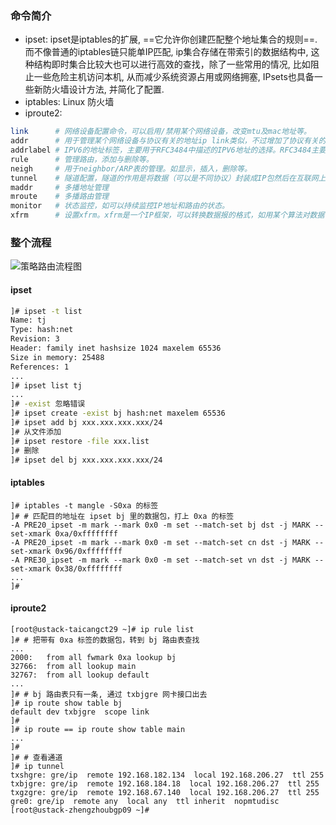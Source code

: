 ### 命令简介
- ipset: ipset是iptables的扩展, ==它允许你创建匹配整个地址集合的规则==. 而不像普通的iptables链只能单IP匹配, ip集合存储在带索引的数据结构中, 这种结构即时集合比较大也可以进行高效的查找，除了一些常用的情况, 比如阻止一些危险主机访问本机, 从而减少系统资源占用或网络拥塞, IPsets也具备一些新防火墙设计方法, 并简化了配置.
- iptables: Linux 防火墙
- iproute2: 

```bash
link      # 网络设备配置命令，可以启用/禁用某个网络设备，改变mtu及mac地址等。
addr      # 用于管理某个网络设备与协议有关的地址ip link类似，不过增加了协议有关的管理（比如增加ip地址）
addrlabel # IPV6的地址标签，主要用于RFC3484中描述的IPV6地址的选择。RFC3484主要介绍了两个算法，用于IPV6地址的选择策略。
rule      # 管理路由，添加与删除等。
neigh     # 用于neighbor/ARP表的管理。如显示，插入，删除等。
tunnel    # 隧道配置，隧道的作用是将数据（可以是不同协议）封装成IP包然后在互联网上将包发出。
maddr     # 多播地址管理
mroute    # 多播路由管理
monitor   # 状态监控，如可以持续监控IP地址和路由的状态。
xfrm      # 设置xfrm。xfrm是一个IP框架，可以转换数据报的格式，如用某个算法对数据包进行加密。
```

### 整个流程
![策略路由流程图](https://s2.ax1x.com/2019/09/03/nkWWRS.png)

#### ipset
```bash
]# ipset -t list
Name: tj
Type: hash:net
Revision: 3
Header: family inet hashsize 1024 maxelem 65536
Size in memory: 25488
References: 1
...
]# ipset list tj
...
]# -exist 忽略错误  
]# ipset create -exist bj hash:net maxelem 65536
]# ipset add bj xxx.xxx.xxx.xxx/24
]# 从文件添加
]# ipset restore -file xxx.list
]# 删除
]# ipset del bj xxx.xxx.xxx.xxx/24
```

#### iptables
```shell
]# iptables -t mangle -S0xa 的标签
]# # 匹配目的地址在 ipset bj 里的数据包，打上 0xa 的标签
-A PRE20_ipset -m mark --mark 0x0 -m set --match-set bj dst -j MARK --set-xmark 0xa/0xffffffff
-A PRE20_ipset -m mark --mark 0x0 -m set --match-set cn dst -j MARK --set-xmark 0x96/0xffffffff
-A PRE30_ipset -m mark --mark 0x0 -m set --match-set vn dst -j MARK --set-xmark 0x38/0xffffffff
...
]# 
```

#### iproute2
```shell
[root@ustack-taicangct29 ~]# ip rule list
]# # 把带有 0xa 标签的数据包，转到 bj 路由表查找
...
2000:   from all fwmark 0xa lookup bj 
32766:  from all lookup main 
32767:  from all lookup default 
...
]# # bj 路由表只有一条, 通过 txbjgre 网卡接口出去
]# ip route show table bj
default dev txbjgre  scope link 
]# 
]# ip route == ip route show table main
...
]# 
]# # 查看通道
]# ip tunnel
txshgre: gre/ip  remote 192.168.182.134  local 192.168.206.27  ttl 255 
txbjgre: gre/ip  remote 192.168.184.18  local 192.168.206.27  ttl 255 
txgzgre: gre/ip  remote 192.168.67.140  local 192.168.206.27  ttl 255 
gre0: gre/ip  remote any  local any  ttl inherit  nopmtudisc
[root@ustack-zhengzhoubgp09 ~]# 
```